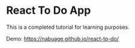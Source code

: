 # React To Do App

This is a completed tutorial for learning purposes.

Demo: https://nabuage.github.io/react-to-do/
